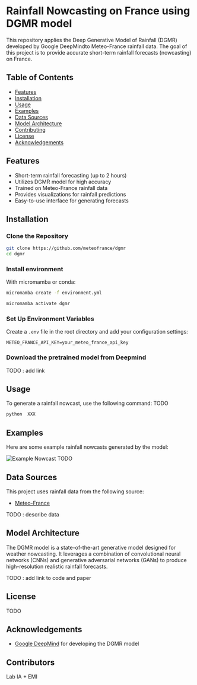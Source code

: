 # Rainfall Nowcasting on France using DGMR model

This repository applies the Deep Generative Model of Rainfall (DGMR) developed by Google DeepMindto Meteo-France rainfall data. The goal of this project is to provide accurate short-term rainfall forecasts (nowcasting) on France.

## Table of Contents
- [Features](#features)
- [Installation](#installation)
- [Usage](#usage)
- [Examples](#examples)
- [Data Sources](#data-sources)
- [Model Architecture](#model-architecture)
- [Contributing](#contributing)
- [License](#license)
- [Acknowledgements](#acknowledgements)

## Features
- Short-term rainfall forecasting (up to 2 hours)
- Utilizes DGMR model for high accuracy
- Trained on Meteo-France rainfall data
- Provides visualizations for rainfall predictions
- Easy-to-use interface for generating forecasts

## Installation

### Clone the Repository

```bash
git clone https://github.com/meteofrance/dgmr
cd dgmr
```

### Install environment

With micromamba or conda:

```bash
micromamba create -f environment.yml
```

```bash
micromamba activate dgmr
```

### Set Up Environment Variables
Create a `.env` file in the root directory and add your configuration settings:
```plaintext
METEO_FRANCE_API_KEY=your_meteo_france_api_key
```

### Download the pretrained model from Deepmind

TODO : add link

## Usage
To generate a rainfall nowcast, use the following command:
TODO
```bash
python  XXX
```

## Examples
Here are some example rainfall nowcasts generated by the model:

![Example Nowcast](images/example_nowcast.png)  TODO

## Data Sources
This project uses rainfall data from the following source:
- [Meteo-France](https://donneespubliques.meteofrance.fr/)

TODO : describe data

## Model Architecture
The DGMR model is a state-of-the-art generative model designed for weather nowcasting. It leverages a combination of convolutional neural networks (CNNs) and generative adversarial networks (GANs) to produce high-resolution realistic rainfall forecasts.

TODO : add link to code and paper

## License
TODO

## Acknowledgements
- [Google DeepMind](TODO) for developing the DGMR model

## Contributors

Lab IA + EMI